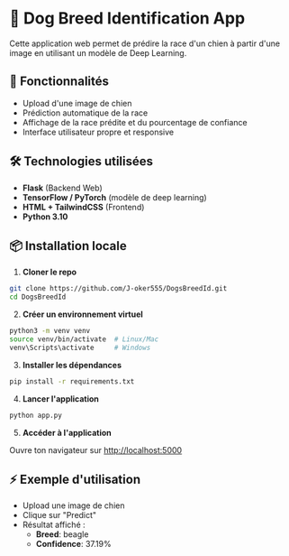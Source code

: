 # 🐶 Dog Breed Identification App

Cette application web permet de prédire la race d'un chien à partir d'une image en utilisant un modèle de Deep Learning.

## 🚀 Fonctionnalités

- Upload d'une image de chien
- Prédiction automatique de la race
- Affichage de la race prédite et du pourcentage de confiance
- Interface utilisateur propre et responsive

## 🛠️ Technologies utilisées

- **Flask** (Backend Web)
- **TensorFlow / PyTorch** (modèle de deep learning)
- **HTML + TailwindCSS** (Frontend)
- **Python 3.10**


## 📦 Installation locale

1. **Cloner le repo**

```bash
git clone https://github.com/J-oker555/DogsBreedId.git
cd DogsBreedId
```

2. **Créer un environnement virtuel**

```bash
python3 -m venv venv
source venv/bin/activate  # Linux/Mac
venv\Scripts\activate     # Windows
```

3. **Installer les dépendances**

```bash
pip install -r requirements.txt
```

4. **Lancer l'application**

```bash
python app.py
```

5. **Accéder à l'application**

Ouvre ton navigateur sur [http://localhost:5000](http://localhost:5000)


## ⚡ Exemple d'utilisation

- Upload une image de chien
- Clique sur "Predict"
- Résultat affiché :  
  - **Breed**: beagle  
  - **Confidence**: 37.19%





